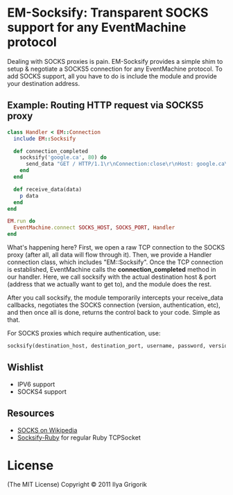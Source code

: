 # EM-Socksify: Transparent SOCKS support for any EventMachine protocol

Dealing with SOCKS proxies is pain. EM-Socksify provides a simple shim to setup & negotiate a SOCKS5 connection for any EventMachine protocol. To add SOCKS support, all you have to do is include the module and provide your destination address.

## Example: Routing HTTP request via SOCKS5 proxy

```ruby
class Handler < EM::Connection
  include EM::Socksify

  def connection_completed
    socksify('google.ca', 80) do
      send_data "GET / HTTP/1.1\r\nConnection:close\r\nHost: google.ca\r\n\r\n"
    end
  end

  def receive_data(data)
    p data
  end
end

EM.run do
  EventMachine.connect SOCKS_HOST, SOCKS_PORT, Handler
end
```

What's happening here? First, we open a raw TCP connection to the SOCKS proxy (after all, all data will flow through it). Then, we provide a Handler connection class, which includes "EM::Socksify". Once the TCP connection is established, EventMachine calls the **connection_completed** method in our handler. Here, we call socksify with the actual destination host & port (address that we actually want to get to), and the module does the rest.

After you call socksify, the module temporarily intercepts your receive_data callbacks, negotiates the SOCKS connection (version, authentication, etc), and then once all is done, returns the control back to your code. Simple as that.

For SOCKS proxies which require authentication, use:

```ruby
socksify(destination_host, destination_port, username, password, version)
```

## Wishlist

- IPV6 support
- SOCKS4 support

## Resources

- [SOCKS on Wikipedia](http://en.wikipedia.org/wiki/SOCKS)
- [Socksify-Ruby](https://github.com/astro/socksify-ruby) for regular Ruby TCPSocket

# License

(The MIT License)
Copyright © 2011 Ilya Grigorik
